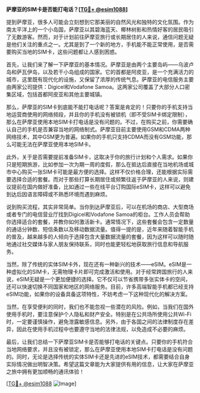**萨摩亚的SIM卡是否能打电话？[[TG💪+ @esim1088](https://t.me/s/esim1088)]**

提到萨摩亚，很多人可能会立刻想到它那美丽的自然风光和独特的文化氛围。作为南太平洋上的一个小岛国，萨摩亚以其碧海蓝天、椰林树影和热情好客的居民吸引了无数游客。然而，对于计划前往萨摩亚旅行或长期居住的人来说，通信问题无疑是他们关注的重点之一。尤其是到了一个新的地方，手机能不能正常使用，是否需要购买当地的SIM卡，这些问题都让人感到困惑。

首先，让我们来了解一下萨摩亚的基本情况。萨摩亚是由两个主要岛屿——乌波卢岛和萨瓦伊岛，以及若干小岛组成的国家。它的首都是阿皮亚，是一个充满活力的城市，这里既有现代化的设施，又保留了浓厚的传统气息。萨摩亚的电信服务主要由两家公司提供：Digicel和Vodafone Samoa。这两家公司覆盖了大部分人口密集区域，包括首都阿皮亚和其他主要城镇。

那么，萨摩亚的SIM卡到底能不能打电话呢？答案是肯定的！只要你的手机支持当地运营商使用的网络频段，并且你的手机没有被锁机（即不受SIM卡绑定限制），那么在萨摩亚使用本地SIM卡打电话是没有问题的。不过，在购买之前，你需要确认自己的手机是否兼容当地的网络制式。萨摩亚目前主要使用GSM和CDMA两种网络技术，其中GSM更为普遍。如果你的手机只支持CDMA而没有GSM功能，那么可能无法在萨摩亚使用本地SIM卡。

此外，关于是否需要提前准备SIM卡，这取决于你的旅行计划和个人需求。如果你只是短期旅游，比如参加一次为期一周的度假，那么在抵达后直接在当地机场或城市中心购买一张SIM卡可能是最方便的选择。这样不仅价格合理，还能根据实际需要选择合适的套餐。而对于那些打算长期居住或频繁往返于萨摩亚的人来说，则建议提前在国内做好准备，比如通过一些在线平台订购国际eSIM卡，这样可以避免到达后因语言障碍或不熟悉环境而遇到麻烦。

说到购买流程，其实非常简单。当你到达萨摩亚后，可以在机场的商店、大型商场或者专门的电信营业厅找到Digicel和Vodafone Samoa的柜台。工作人员会帮助你选择适合的套餐，并教你如何激活新卡。通常情况下，这些套餐会包含一定数量的通话分钟数、短信条数以及移动数据流量。值得一提的是，近年来随着智能手机的普及，越来越多的人倾向于选择包含大量数据流量的套餐，因为这样可以随时随地通过社交媒体与家人朋友保持联系，同时也能更轻松地获取旅行信息和导航服务。

当然，除了传统的实体SIM卡外，现在还有一种新兴的技术——eSIM。eSIM是一种虚拟化的SIM卡，无需物理卡片即可完成激活和使用。对于经常跨国旅行的人来说，eSIM无疑是一个更加便捷的选择。它不仅可以节省携带多张实体卡的空间，还可以快速切换不同国家和地区的网络服务。目前，许多高端智能手机都已经支持eSIM功能，如果你的设备具备这项特性，不妨考虑一下这种现代化的解决方案。

当然，在享受便利的同时，我们也不能忽视一些潜在的风险。例如，当我们在国外使用手机时，要注意保护个人隐私和财产安全。特别是在公共场所使用公共Wi-Fi时，一定要谨慎操作，避免泄露敏感信息。另外，由于各国之间的法律制度存在差异，因此在使用手机过程中也要遵守当地的法律法规，以免造成不必要的麻烦。

最后，让我们总结一下萨摩亚SIM卡是否能够打电话的关键点。只要你的手机符合当地网络要求，并且没有被锁定，那么在萨摩亚使用本地SIM卡打电话是没有问题的。同时，无论是选择传统的实体SIM卡还是先进的eSIM技术，都需要结合自身实际情况做出明智决策。希望这篇文章能为大家提供有用的信息，让大家在萨摩亚之旅中拥有更加顺畅的通讯体验！

[[TG💪+ @esim1088](https://t.me/s/esim1088) ![Image](https://i.postimg.cc/4NQfJmqS/Snipaste-2025-05-13-00-14-12.png)]